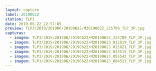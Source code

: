 ```yaml
---
layout: capture
label: 20190622
station: TLP3
date: 2019-06-22 22:57:09
preview: TLP3/2019/201906/20190622/M20190622_225709_TLP_3P.jpg
capturas:
  - imagem: TLP3/2019/201906/20190622/M20190622_225709_TLP_3P.jpg
  - imagem: TLP3/2019/201906/20190622/M20190623_012019_TLP_3P.jpg
  - imagem: TLP3/2019/201906/20190622/M20190623_025821_TLP_3P.jpg
  - imagem: TLP3/2019/201906/20190622/M20190623_033515_TLP_3P.jpg
  - imagem: TLP3/2019/201906/20190622/M20190623_055543_TLP_3P.jpg
  - imagem: TLP3/2019/201906/20190622/M20190623_084521_TLP_3P.jpg
---
```

